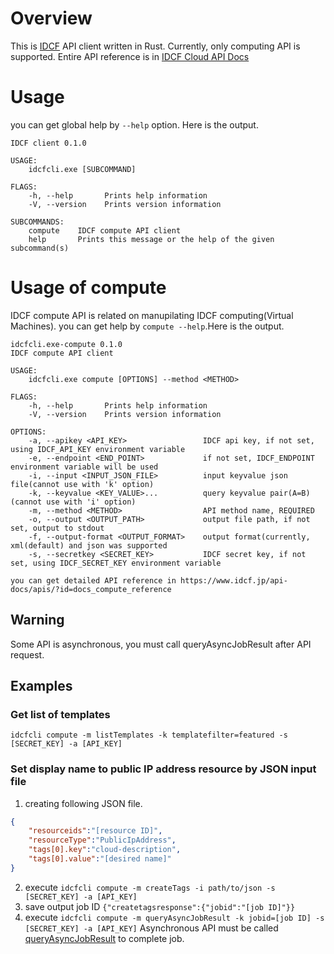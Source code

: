 # Overview

This is [IDCF](https://www.idcf.jp) API client written in Rust.
Currently, only computing API is supported.
Entire API reference is in [IDCF Cloud API Docs](https://www.idcf.jp/api-docs/)

# Usage

you can get global help by `--help` option. Here is the output.

```
IDCF client 0.1.0

USAGE:
    idcfcli.exe [SUBCOMMAND]

FLAGS:
    -h, --help       Prints help information
    -V, --version    Prints version information

SUBCOMMANDS:
    compute    IDCF compute API client
    help       Prints this message or the help of the given subcommand(s)
```

# Usage of compute

IDCF compute API is related on manupilating IDCF computing(Virtual Machines).
you can get help by `compute --help`.Here is the output.

```
idcfcli.exe-compute 0.1.0
IDCF compute API client

USAGE:
    idcfcli.exe compute [OPTIONS] --method <METHOD>

FLAGS:
    -h, --help       Prints help information
    -V, --version    Prints version information

OPTIONS:
    -a, --apikey <API_KEY>                 IDCF api key, if not set, using IDCF_API_KEY environment variable
    -e, --endpoint <END_POINT>             if not set, IDCF_ENDPOINT environment variable will be used
    -i, --input <INPUT_JSON_FILE>          input keyvalue json file(cannot use with 'k' option)
    -k, --keyvalue <KEY_VALUE>...          query keyvalue pair(A=B)(cannot use with 'i' option)
    -m, --method <METHOD>                  API method name, REQUIRED
    -o, --output <OUTPUT_PATH>             output file path, if not set, output to stdout
    -f, --output-format <OUTPUT_FORMAT>    output format(currently, xml(default) and json was supported
    -s, --secretkey <SECRET_KEY>           IDCF secret key, if not set, using IDCF_SECRET_KEY environment variable

you can get detailed API reference in https://www.idcf.jp/api-docs/apis/?id=docs_compute_reference
```

## Warning

Some API is asynchronous, you must call queryAsyncJobResult after API request.

## Examples

### Get list of templates

`idcfcli compute -m listTemplates -k templatefilter=featured -s [SECRET_KEY] -a [API_KEY]`

### Set display name to public IP address resource by JSON input file

1. creating following JSON file.
```json
{
    "resourceids":"[resource ID]",
    "resourceType":"PublicIpAddress",
    "tags[0].key":"cloud-description",
    "tags[0].value":"[desired name]"
}
```
2. execute `idcfcli compute -m createTags -i path/to/json -s [SECRET_KEY] -a [API_KEY]`
3. save output job ID
    `{"createtagsresponse":{"jobid":"[job ID]"}}`
4. execute `idcfcli compute -m queryAsyncJobResult -k jobid=[job ID] -s [SECRET_KEY] -a [API_KEY]`
    Asynchronous API must be called [queryAsyncJobResult](https://cloudstack.apache.org/api/apidocs-4.8/user/queryAsyncJobResult.html) to complete job.

